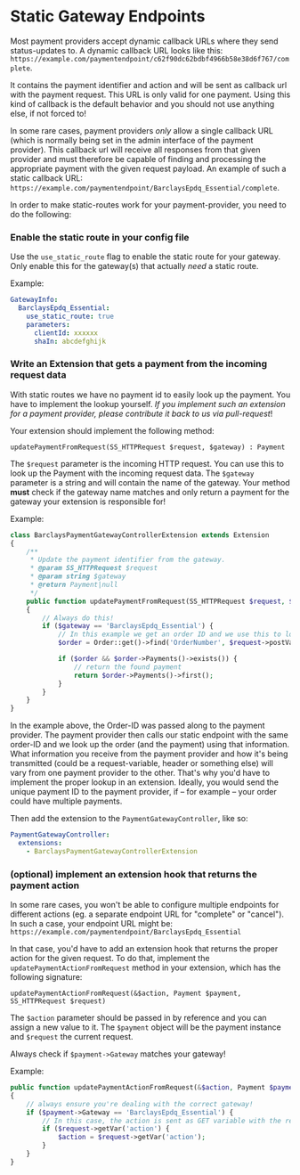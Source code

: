 # Static Gateway Endpoints

Most payment providers accept dynamic callback URLs where they send status-updates to. 
A dynamic callback URL looks like this: `https://example.com/paymentendpoint/c62f90dc62bdbf4966b58e38d6f767/complete`.

It contains the payment identifier and action and will be sent as callback url with the payment request. 
This URL is only valid for one payment. Using this kind of callback is the default behavior and you should not use anything else, if not forced to!

In some rare cases, payment providers *only* allow a single callback URL (which is normally being set in the admin interface of the payment provider).
This callback url will receive all responses from that given provider and must therefore be capable of finding and processing the appropriate payment with the given request payload.
An example of such a static callback URL: `https://example.com/paymentendpoint/BarclaysEpdq_Essential/complete`.

In order to make static-routes work for your payment-provider, you need to do the following:

### Enable the static route in your config file

Use the `use_static_route` flag to enable the static route for your gateway. Only enable this for the gateway(s) that actually *need* a static route.

Example:

```yaml
GatewayInfo:
  BarclaysEpdq_Essential:
    use_static_route: true
    parameters:
      clientId: xxxxxx
      shaIn: abcdefghijk
```

### Write an Extension that gets a payment from the incoming request data

With static routes we have no payment id to easily look up the payment. You have to implement the lookup yourself. 
*If you implement such an extension for a payment provider, please contribute it back to us via pull-request*!

Your extension should implement the following method:

`updatePaymentFromRequest(SS_HTTPRequest $request, $gateway) : Payment`

The `$request` parameter is the incoming HTTP request. You can use this to look up the Payment with the incoming request data.
The `$gateway` parameter is a string and will contain the name of the gateway. Your method **must** check if the gateway name matches and only return a payment for the gateway your extension is responsible for!

Example:

```php
class BarclaysPaymentGatewayControllerExtension extends Extension
{
    /**
     * Update the payment identifier from the gateway.
     * @param SS_HTTPRequest $request
     * @param string $gateway
     * @return Payment|null
     */
    public function updatePaymentFromRequest(SS_HTTPRequest $request, $gateway)
    {
        // Always do this!
        if ($gateway == 'BarclaysEpdq_Essential') {
            // In this example we get an order ID and we use this to look up our payment
            $order = Order::get()->find('OrderNumber', $request->postVars('orderID'));

            if ($order && $order->Payments()->exists()) {
                // return the found payment
                return $order->Payments()->first();
            }
        }
    }
}
```

In the example above, the Order-ID was passed along to the payment provider. The payment provider then calls our
static endpoint with the same order-ID and we look up the order (and the payment) using that information. 
What information you receive from the payment provider and how it's being transmitted (could be a request-variable, header or something else)
will vary from one payment provider to the other. That's why you'd have to implement the proper lookup in an extension.
Ideally, you would send the unique payment ID to the payment provider, if – for example – your order could have multiple payments.

Then add the extension to the `PaymentGatewayController`, like so:

```yaml
PaymentGatewayController:
  extensions:
    - BarclaysPaymentGatewayControllerExtension
```

### (optional) implement an extension hook that returns the payment action

In some rare cases, you won't be able to configure multiple endpoints for different actions (eg. a separate endpoint URL for "complete" or "cancel"). 
In such a case, your endpoint URL might be: `https://example.com/paymentendpoint/BarclaysEpdq_Essential`

In that case, you'd have to add an extension hook that returns the proper action for the given request.
To do that, implement the `updatePaymentActionFromRequest` method in your extension, which has the following signature:
 
`updatePaymentActionFromRequest(&$action, Payment $payment, SS_HTTPRequest $request)`

The `$action` parameter should be passed in by reference and you can assign a new value to it.
The `$payment` object will be the payment instance and `$request` the current request.

Always check if `$payment->Gateway` matches your gateway!

Example:

```php
public function updatePaymentActionFromRequest(&$action, Payment $payment, SS_HTTPRequest $request)
{
    // always ensure you're dealing with the correct gateway!
    if ($payment->Gateway == 'BarclaysEpdq_Essential') {
        // In this case, the action is sent as GET variable with the request
        if ($request->getVar('action') {
            $action = $request->getVar('action');
        }
    }
}
```
